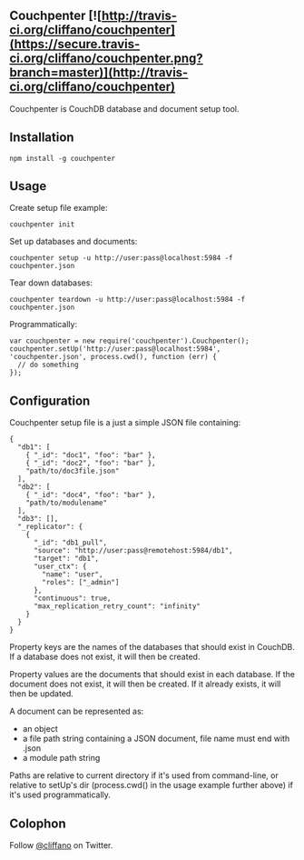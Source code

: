 Couchpenter [![http://travis-ci.org/cliffano/couchpenter](https://secure.travis-ci.org/cliffano/couchpenter.png?branch=master)](http://travis-ci.org/cliffano/couchpenter)
-----------

Couchpenter is CouchDB database and document setup tool.

Installation
------------

    npm install -g couchpenter 

Usage
-----

Create setup file example:

    couchpenter init

Set up databases and documents:

    couchpenter setup -u http://user:pass@localhost:5984 -f couchpenter.json

Tear down databases:

    couchpenter teardown -u http://user:pass@localhost:5984 -f couchpenter.json

Programmatically:

    var couchpenter = new require('couchpenter').Couchpenter();
    couchpenter.setUp('http://user:pass@localhost:5984', 'couchpenter.json', process.cwd(), function (err) {
      // do something
    });

Configuration
-------------

Couchpenter setup file is a just a simple JSON file containing:

    {
      "db1": [
        { "_id": "doc1", "foo": "bar" },
        { "_id": "doc2", "foo": "bar" },
        "path/to/doc3file.json"
      ],
      "db2": [
        { "_id": "doc4", "foo": "bar" },
        "path/to/modulename"
      ],
      "db3": [],
      "_replicator": {
        {
          "_id": "db1_pull",
          "source": "http://user:pass@remotehost:5984/db1",
          "target": "db1",
          "user_ctx": {
            "name": "user",
            "roles": ["_admin"]
          },
          "continuous": true,
          "max_replication_retry_count": "infinity"
        }
      }
    }

Property keys are the names of the databases that should exist in CouchDB. If a database does not exist, it will then be created.

Property values are the documents that should exist in each database. If the document does not exist, it will then be created. If it already exists, it will then be updated.

A document can be represented as:

* an object
* a file path string containing a JSON document, file name must end with .json
* a module path string

Paths are relative to current directory if it's used from command-line, or relative to setUp's dir (process.cwd() in the usage example further above) if it's used programmatically.

Colophon
--------

Follow [@cliffano](http://twitter.com/cliffano) on Twitter.
